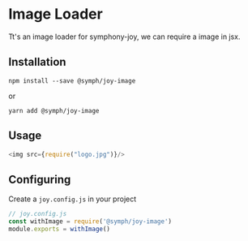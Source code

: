 # Image Loader 

Tt's an image loader for symphony-joy, we can require a image in jsx. 


## Installation

```
npm install --save @symph/joy-image
```

or

```
yarn add @symph/joy-image
```


## Usage

```javascript
<img src={require("logo.jpg")}/>
```


## Configuring

Create a `joy.config.js` in your project

```javascript
// joy.config.js
const withImage = require('@symph/joy-image')
module.exports = withImage()
```
